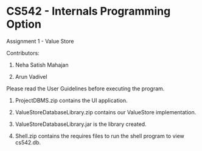# CS542 - Internals Programming Option

Assignment 1 - Value Store

Contributors:

1. Neha Satish Mahajan

2. Arun Vadivel

Please read the User Guidelines before executing the program.

1)	ProjectDBMS.zip contains the UI application.

2)	ValueStoreDatabaseLibrary.zip contains our ValueStore implementation.

3)	ValueStoreDatabaseLibrary.jar is the library created.

4)  Shell.zip contains the requires files to run the shell program to view cs542.db.


